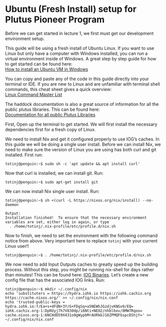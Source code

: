 # Ubuntu (Fresh Install) setup for Plutus Pioneer Program


Before we can get started in lecture 1, we first must get our development environment setup. 

This guide will be using a fresh install of Ubuntu Linux. If you want to use Linux but only have a computer with Windows installed, you can run a virtual environment inside of Windows. A great step by step guide for how to get started can be found here:<br/>
[How to install an Ubuntu VM in Windows](https://youtu.be/x5MhydijWmc)

You can copy and paste any of the code in this guide directly into your terminal or IDE. If you are new to Linux and are unfamiliar with terminal shell commands, this cheat sheet gives a quick overview:<br/>
[Linux Command Master List](https://drive.google.com/file/d/10xz7Dm3E_20doL08Wu_dfWJqiIfvTKlc/view?usp=sharing)


The haddock documentation is also a great source of information for all the public plutus libraries.  This can be found here:<br/>
[Documentation for all public Plutus Libraries](https://www.google.com/url?q=https://playground.plutus.iohkdev.io/doc/haddock/&sa=D&source=editors&ust=1644942252629960&usg=AOvVaw2eoK-uGZuqWIqtuCZt0t_H)

First, Open up the terminal to get started. We will first install the necessary dependencies first for a fresh copy of Linux.

We need to install Nix and get it configured properly to use IOG’s caches. In this guide we will be doing a single user install.
Before we can install Nix, we need to make sure the version of Linux you are using has both curl and git installed. First run:

```
totinj@penguin:~$ sudo sh -c 'apt update && apt install curl'
```


Now that curl is installed, we can install git. Run:

```
totinj@penguin:~$ sudo apt-get install git
```

We can now install Nix single user install. Run:

```
totinj@penguin:~$ sh <(curl -L https://nixos.org/nix/install) --no-daemon
```


```
Output:
Installation finished!  To ensure that the necessary environment
variables are set, either log in again, or type
  . /home/totinj/.nix-profile/etc/profile.d/nix.sh
```


Now to finish, we need to set the environment with the following command notice from above.
Very important here to replace ```totinj``` with your current Linux user!!
```
totinj@penguin:~$ . /home/totinj/.nix-profile/etc/profile.d/nix.sh
```


We now need to add Input Outputs caches to greatly speed up the building process. Without this step, you might be running nix-shell for days rather than minutes! This can be found here: [IOG Binaries](https://github.com/input-output-hk/plutus-apps#iohk-binary-cache). Let’s create a new config file that has the associated IOG links. Run:
```
totinj@penguin:~$ mkdir ~/.config/nix
echo 'substituters = https://hydra.iohk.io https://iohk.cachix.org https://cache.nixos.org/' >> ~/.config/nix/nix.conf
echo 'trusted-public-keys = hydra.iohk.io:f/Ea+s+dFdN+3Y/G+FDgSq+a5NEWhJGzdjvKNGv0/EQ= iohk.cachix.org-1:DpRUyj7h7V830dp/i6Nti+NEO2/nhblbov/8MW7Rqoo= cache.nixos.org-1:6NCHdD59X431o0gWypbMrAURkbJ16ZPMQFGspcDShjY=' >> ~/.config/nix/nix.conf
```